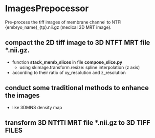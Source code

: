 # ImagesPrepocessor
Pre-process the tiff images of membrane channel to NTFI {embryo_name}_{tp}.nii.gz (medical 3D MRT image).

## compact the 2D tiff image to 3D NTFT MRT file *.nii.gz.
* function **stack_memb_slices** in file **compose_slice.py**
    * using skimage.transform.resize: spline interpolation (z axis)
* according to their ratio of xy_resolution and z_resolution 


## conduct some traditional methods to enhance the images
* like 3DMNS density map

## transform 3D NTfTI MRT file *.nii.gz to 3D TIFF FILES

